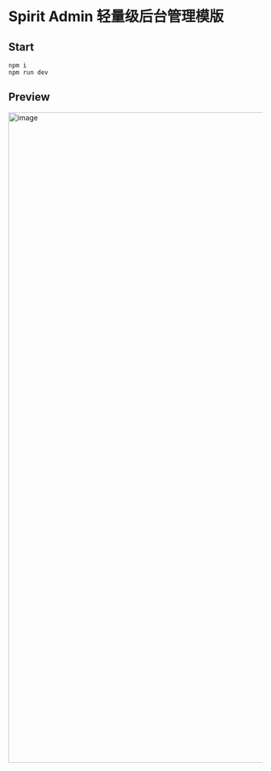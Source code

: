 # Spirit Admin 轻量级后台管理模版

## Start
```
npm i
npm run dev
```

## Preview
<img width="1289" alt="image" src="https://user-images.githubusercontent.com/47104575/215313916-e59e9c42-ada7-4e40-91c4-96eff295754f.png">
